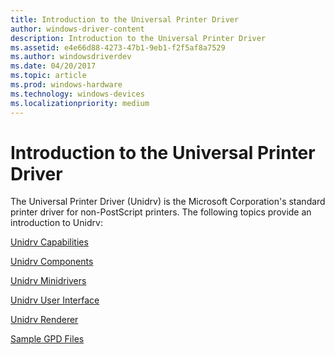 ```yaml
---
title: Introduction to the Universal Printer Driver
author: windows-driver-content
description: Introduction to the Universal Printer Driver
ms.assetid: e4e66d88-4273-47b1-9eb1-f2f5af8a7529
ms.author: windowsdriverdev
ms.date: 04/20/2017
ms.topic: article
ms.prod: windows-hardware
ms.technology: windows-devices
ms.localizationpriority: medium
---
```


# Introduction to the Universal Printer Driver





The Universal Printer Driver (Unidrv) is the Microsoft Corporation's standard printer driver for non-PostScript printers. The following topics provide an introduction to Unidrv:

[Unidrv Capabilities](unidrv-capabilities.md)

[Unidrv Components](unidrv-components.md)

[Unidrv Minidrivers](unidrv-minidrivers.md)

[Unidrv User Interface](unidrv-user-interface.md)

[Unidrv Renderer](unidrv-renderer.md)

[Sample GPD Files](sample-gpd-files.md)

 

 




